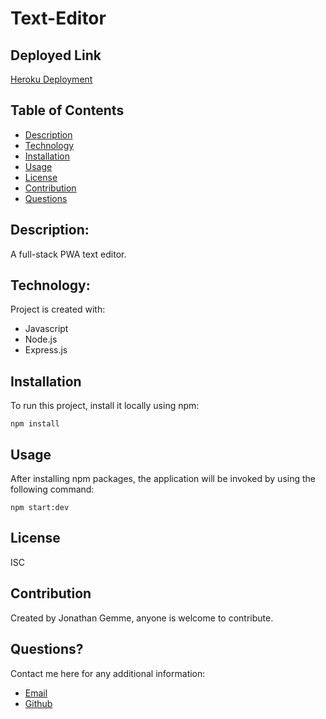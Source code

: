 # Text-Editor

## Deployed Link

[Heroku Deployment](https://immense-river-47744.herokuapp.com/)

## Table of Contents

- [Description](#description)
- [Technology](#Technology)
- [Installation](#installation)
- [Usage](#usage)
- [License](#license)
- [Contribution](#contribution)
- [Questions](#questions)

## Description:

A full-stack PWA text editor.

## Technology:

Project is created with:

- Javascript
- Node.js
- Express.js

## Installation

To run this project, install it locally using npm:

```
npm install
```

## Usage

After installing npm packages, the application will be invoked by using the following command:

```
npm start:dev
```

## License

ISC

## Contribution

Created by Jonathan Gemme, anyone is welcome to contribute.

## Questions?

Contact me here for any additional information:

- [Email](gemmejonathan@gmail.com)
- [Github](https://github.com/jonboy321)
